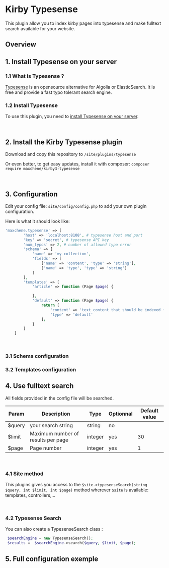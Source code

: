 # Kirby Typesense

This plugin allow you to index kirby pages into typesense and make fulltext search available for your website.

## Overview

## 1. Install Typesense on your server

### 1.1 What is Typesense ?

[Typesense](https://typesense.org) is an opensource alternative for Algolia or ElasticSearch. It is free and provide a
fast typo tolerant search engine.

### 1.2 Install Typesense

To use this plugin, you need
to [install Typesense on your server](https://typesense.org/docs/guide/install-typesense.html).

<br/>

## 2. Install the Kirby Typesense plugin

Download and copy this repository to ```/site/plugins/typesense```

Or even better, to get easy updates, install it with composer: ```composer require maxchene/kirby3-typesense```

<br/>

## 3. Configuration

Edit your config file: ```site/config/config.php``` to add your own plugin configuration.

Here is what it should look like:

```php
'maxchene.typesense' => [
        'host' => 'localhost:8108', # typesense host and port
        'key' => 'secret', # typesense API key
        'num_typos' => 2, # number of allowed typo error
        'schema' => [
            'name' => 'my-collection',
            'fields' => [
                ['name' => 'content', 'type' => 'string'],
                ['name' => 'type', 'type' => 'string']
            ]
        ],
        'templates' => [
            'article' => function (Page $page) {

            },
            'default' => function (Page $page) {
                return [
                    'content' => 'text content that should be indexed for fulltext search',
                    'type' => 'default'
                ];
            }
        ]
    ]
```

<br/>

### 3.1 Schema configuration

### 3.2 Templates configuration

## 4. Use fulltext search

All fields provided in the config file will be searched.

| Param  | Description                        | Type    | Optionnal | Default value |
|--------|------------------------------------|---------|-----------|---------------|
| $query | your search string                 | string  | no        |               |
| $limit | Maximum number of results per page | integer | yes       | 30            |
| $page  | Page number                        | integer | yes       | 1             |

<br>

### 4.1 Site method

This plugins gives you access to the ```$site->typesenseSearch(string $query, int $limit, int $page)``` method
wherever ```$site``` is available: templates, controllers,...

<br>

### 4.2 Typesense Search

You can also create a TypesenseSearch class :
````php
 $searchEngine = new TypesenseSearch();
 $results =  $searchEngine->search($query, $limit, $page);

````


## 5. Full configuration exemple
